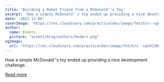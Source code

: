 ```yaml
---
title: 'Building a Robot Friend from a McDonald''s Toy'
excerpt: 'How a simple McDonald''s toy ended up providing a nice development challenge.'
date: '2021-12-04'
coverImage: 'https://res.cloudinary.com/practicaldev/image/fetch/s--sgnVC30C--/c_imagga_scale,f_auto,fl_progressive,h_420,q_auto,w_1000/https://dev-to-uploads.s3.amazonaws.com/uploads/articles/o2yylmjejg4i7dz2pcvm.png'
author:
  name: Koders
  picture: "assets/blog/authors/koders.png"
ogImage:
  url: 'https://res.cloudinary.com/practicaldev/image/fetch/s--sgnVC30C--/c_imagga_scale,f_auto,fl_progressive,h_420,q_auto,w_1000/https://dev-to-uploads.s3.amazonaws.com/uploads/articles/o2yylmjejg4i7dz2pcvm.png'
---
```


How a simple McDonald''s toy ended up providing a nice development challenge.

[Read more](https://dev.to/alvaromontoro/building-a-robot-friend-from-a-mcdonalds-toy-lgm)
